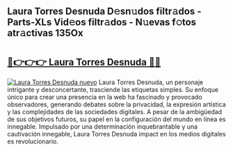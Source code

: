 ## Laura Torres Desnuda D𝚎sn𝚞dos filtr𝚊dos - Parts-XLs Vid𝚎os filtr𝚊dos - N𝚞evas f𝚘tos atr𝚊ctivas 135Ox

# <h2><a href="http://mbamds.tromn.icu/?c=Laura+Torres+Desnuda">🔗👉👉👉 Laura Torres Desnuda 🔗🔗</a></h2>

[![Laura Torres Desnuda nuevo](https://i.imgur.com/pEAQMta.gif)](http://mbamds.tromn.icu/?c=Laura+Torres+Desnuda)
Laura Torres Desnuda, un personaje intrigante y desconcertante, trasciende las etiquetas simples. Su enfoque único para crear una presencia en la web ha fascinado y provocado observadores, generando debates sobre la privacidad, la expresión artística y las complejidades de las sociedades digitales. A pesar de la ambigüedad de sus objetivos futuros, su papel en la configuración del mundo en línea es innegable. Impulsado por una determinación inquebrantable y una cautivación innegable, Laura Torres Desnuda impact en los medios digitales es revolucionario.
